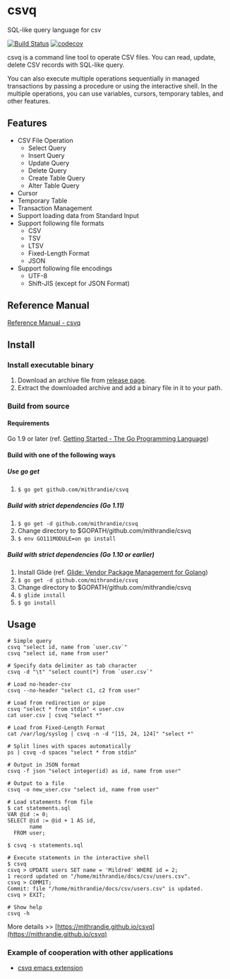 # csvq

SQL-like query language for csv

[![Build Status](https://travis-ci.org/mithrandie/csvq.svg?branch=master)](https://travis-ci.org/mithrandie/csvq)
[![codecov](https://codecov.io/gh/mithrandie/csvq/branch/master/graph/badge.svg)](https://codecov.io/gh/mithrandie/csvq)

csvq is a command line tool to operate CSV files. 
You can read, update, delete CSV records with SQL-like query.

You can also execute multiple operations sequentially in managed transactions by passing a procedure or using the interactive shell.
In the multiple operations, you can use variables, cursors, temporary tables, and other features. 


## Features

* CSV File Operation
  * Select Query
  * Insert Query
  * Update Query
  * Delete Query
  * Create Table Query
  * Alter Table Query
* Cursor
* Temporary Table
* Transaction Management
* Support loading data from Standard Input
* Support following file formats
  * CSV
  * TSV
  * LTSV
  * Fixed-Length Format
  * JSON
* Support following file encodings
  * UTF-8
  * Shift-JIS (except for JSON Format)

## Reference Manual

[Reference Manual - csvq](https://mithrandie.github.io/csvq/reference)

## Install

### Install executable binary

1. Download an archive file from [release page](https://github.com/mithrandie/csvq/releases).
2. Extract the downloaded archive and add a binary file in it to your path.

### Build from source

#### Requirements

Go 1.9 or later (ref. [Getting Started - The Go Programming Language](https://golang.org/doc/install))

#### Build with one of the following ways

##### Use go get

1. ```$ go get github.com/mithrandie/csvq```

##### Build with strict dependencies (Go 1.11)

1. ```$ go get -d github.com/mithrandie/csvq```
2. Change directory to $GOPATH/github.com/mithrandie/csvq
3. ```$ env GO111MODULE=on go install```

##### Build with strict dependencies (Go 1.10 or earlier)

1. Install Glide (ref. [Glide: Vendor Package Management for Golang](https://github.com/Masterminds/glide))
2. ```$ go get -d github.com/mithrandie/csvq```
3. Change directory to $GOPATH/github.com/mithrandie/csvq
4. ```$ glide install```
5. ```$ go install```


## Usage

```shell
# Simple query
csvq "select id, name from `user.csv`"
csvq "select id, name from user"

# Specify data delimiter as tab character
csvq -d "\t" "select count(*) from `user.csv`"

# Load no-header-csv
csvq --no-header "select c1, c2 from user"

# Load from redirection or pipe
csvq "select * from stdin" < user.csv
cat user.csv | csvq "select *"

# Load from Fixed-Length Format
cat /var/log/syslog | csvq -n -d "[15, 24, 124]" "select *"

# Split lines with spaces automatically
ps | csvq -d spaces "select * from stdin"

# Output in JSON format
csvq -f json "select integer(id) as id, name from user"

# Output to a file
csvq -o new_user.csv "select id, name from user"

# Load statements from file
$ cat statements.sql
VAR @id := 0;
SELECT @id := @id + 1 AS id,
       name
  FROM user;

$ csvq -s statements.sql

# Execute statements in the interactive shell
$ csvq
csvq > UPDATE users SET name = 'Mildred' WHERE id = 2;
1 record updated on "/home/mithrandie/docs/csv/users.csv".
csvq > COMMIT;
Commit: file "/home/mithrandie/docs/csv/users.csv" is updated.
csvq > EXIT;

# Show help
csvq -h
```

More details >> [https://mithrandie.github.io/csvq](https://mithrandie.github.io/csvq)


### Example of cooperation with other applications

- [csvq emacs extension](https://github.com/mithrandie/csvq-emacs-extension)
